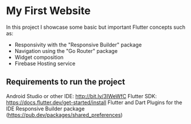 # My First Website

In this project I showcase some basic but important Flutter concepts such as:

- Responsivity with the "Responsive Builder" package
- Navigation using the "Go Router" package
- Widget composition
- Firebase Hosting service

## Requirements to run the project

Android Studio or other IDE: http://bit.ly/3IWeWfC
Flutter SDK: https://docs.flutter.dev/get-started/install
Flutter and Dart Plugins for the IDE
Responsive Builder package (https://pub.dev/packages/shared_preferences)